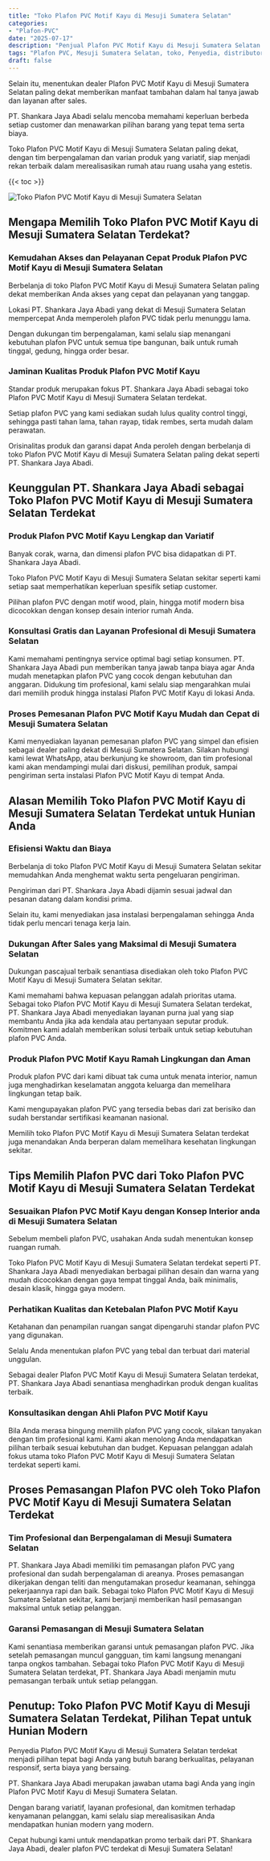```yaml
---
title: "Toko Plafon PVC Motif Kayu di Mesuji Sumatera Selatan"
categories: 
- "Plafon-PVC"
date: "2025-07-17"
description: "Penjual Plafon PVC Motif Kayu di Mesuji Sumatera Selatan untuk rumah, kantor, serta ritel. Material unggulan, pilihan motif, warna modern, dengan jasa instalasi ditangani oleh teknisi ahli dan jaminan resmi!|Jasa penyediaan Plafon PVC Motif Kayu di Mesuji Sumatera Selatan untuk keperluan hunian, perkantoran, atau toko, dengan material unggulan dan penempatan oleh teknisi berpengalaman serta jaminan resmi.|Alternatif Plafon PVC Motif Kayu di Mesuji Sumatera Selatan yang terbukti bagi hunian, kantor, serta ritel, bersama produk terbaik dan penempatan ditangani oleh tenaga ahli ahli serta jaminan resmi.|Penjualan Plafon PVC Motif Kayu di Mesuji Sumatera Selatan untuk rumah, perkantoran, serta gerai, beserta produk unggulan dan penempatan ditangani oleh teknisi berpengalaman, lengkap dengan kepastian resmi.}"
tags: "Plafon PVC, Mesuji Sumatera Selatan, toko, Penyedia, distributor"
draft: false
---
```


Selain itu, menentukan dealer Plafon PVC Motif Kayu di Mesuji Sumatera Selatan paling dekat memberikan manfaat tambahan dalam hal tanya jawab dan layanan after sales.

PT. Shankara Jaya Abadi selalu mencoba memahami keperluan berbeda setiap customer dan menawarkan pilihan barang yang tepat tema serta biaya.

Toko Plafon PVC Motif Kayu di Mesuji Sumatera Selatan paling dekat, dengan tim berpengalaman dan varian produk yang variatif, siap menjadi rekan terbaik dalam merealisasikan rumah atau ruang usaha yang estetis.

{{< toc >}}

![Toko Plafon PVC Motif Kayu di Mesuji Sumatera Selatan](/images/Plafon-PVC/Toko-Plafon-PVC-Motif-Kayu-di-Mesuji-Sumatera-Selatan.png)


## Mengapa Memilih Toko Plafon PVC Motif Kayu di Mesuji Sumatera Selatan Terdekat?

### Kemudahan Akses dan Pelayanan Cepat Produk Plafon PVC Motif Kayu di Mesuji Sumatera Selatan

Berbelanja di toko Plafon PVC Motif Kayu di Mesuji Sumatera Selatan paling dekat memberikan Anda akses yang cepat dan pelayanan yang tanggap.

Lokasi PT. Shankara Jaya Abadi yang dekat di Mesuji Sumatera Selatan mempercepat Anda memperoleh plafon PVC tidak perlu menunggu lama.

Dengan dukungan tim berpengalaman, kami selalu siap menangani kebutuhan plafon PVC untuk semua tipe bangunan, baik untuk rumah tinggal, gedung, hingga order besar.

### Jaminan Kualitas Produk Plafon PVC Motif Kayu

Standar produk merupakan fokus PT. Shankara Jaya Abadi sebagai toko Plafon PVC Motif Kayu di Mesuji Sumatera Selatan terdekat.

Setiap plafon PVC yang kami sediakan sudah lulus quality control tinggi, sehingga pasti tahan lama, tahan rayap, tidak rembes, serta mudah dalam perawatan.

Orisinalitas produk dan garansi dapat Anda peroleh dengan berbelanja di toko Plafon PVC Motif Kayu di Mesuji Sumatera Selatan paling dekat seperti PT. Shankara Jaya Abadi.

## Keunggulan PT. Shankara Jaya Abadi sebagai Toko Plafon PVC Motif Kayu di Mesuji Sumatera Selatan Terdekat

### Produk Plafon PVC Motif Kayu Lengkap dan Variatif

Banyak corak, warna, dan dimensi plafon PVC bisa didapatkan di PT. Shankara Jaya Abadi.

Toko Plafon PVC Motif Kayu di Mesuji Sumatera Selatan sekitar seperti kami setiap saat memperhatikan keperluan spesifik setiap customer.

Pilihan plafon PVC dengan motif wood, plain, hingga motif modern bisa dicocokkan dengan konsep desain interior rumah Anda.

### Konsultasi Gratis dan Layanan Profesional di Mesuji Sumatera Selatan

Kami memahami pentingnya service optimal bagi setiap konsumen. PT. Shankara Jaya Abadi pun memberikan tanya jawab tanpa biaya agar Anda mudah menetapkan plafon PVC yang cocok dengan kebutuhan dan anggaran. Didukung tim profesional, kami selalu siap mengarahkan mulai dari memilih produk hingga instalasi Plafon PVC Motif Kayu di lokasi Anda.

### Proses Pemesanan Plafon PVC Motif Kayu Mudah dan Cepat di Mesuji Sumatera Selatan

Kami menyediakan layanan pemesanan plafon PVC yang simpel dan efisien sebagai dealer paling dekat di Mesuji Sumatera Selatan. Silakan hubungi kami lewat WhatsApp, atau berkunjung ke showroom, dan tim profesional kami akan mendampingi mulai dari diskusi, pemilihan produk, sampai pengiriman serta instalasi Plafon PVC Motif Kayu di tempat Anda.

## Alasan Memilih Toko Plafon PVC Motif Kayu di Mesuji Sumatera Selatan Terdekat untuk Hunian Anda

### Efisiensi Waktu dan Biaya

Berbelanja di toko Plafon PVC Motif Kayu di Mesuji Sumatera Selatan sekitar memudahkan Anda menghemat waktu serta pengeluaran pengiriman.

Pengiriman dari PT. Shankara Jaya Abadi dijamin sesuai jadwal dan pesanan datang dalam kondisi prima.

Selain itu, kami menyediakan jasa instalasi berpengalaman sehingga Anda tidak perlu mencari tenaga kerja lain.

### Dukungan After Sales yang Maksimal di Mesuji Sumatera Selatan

Dukungan pascajual terbaik senantiasa disediakan oleh toko Plafon PVC Motif Kayu di Mesuji Sumatera Selatan sekitar.

Kami memahami bahwa kepuasan pelanggan adalah prioritas utama. Sebagai toko Plafon PVC Motif Kayu di Mesuji Sumatera Selatan terdekat, PT. Shankara Jaya Abadi menyediakan layanan purna jual yang siap membantu Anda jika ada kendala atau pertanyaan seputar produk. Komitmen kami adalah memberikan solusi terbaik untuk setiap kebutuhan plafon PVC Anda.

### Produk Plafon PVC Motif Kayu Ramah Lingkungan dan Aman

Produk plafon PVC dari kami dibuat tak cuma untuk menata interior, namun juga menghadirkan keselamatan anggota keluarga dan memelihara lingkungan tetap baik.

Kami mengupayakan plafon PVC yang tersedia bebas dari zat berisiko dan sudah berstandar sertifikasi keamanan nasional.

Memilih toko Plafon PVC Motif Kayu di Mesuji Sumatera Selatan terdekat juga menandakan Anda berperan dalam memelihara kesehatan lingkungan sekitar.

## Tips Memilih Plafon PVC dari Toko Plafon PVC Motif Kayu di Mesuji Sumatera Selatan Terdekat

### Sesuaikan Plafon PVC Motif Kayu dengan Konsep Interior anda di Mesuji Sumatera Selatan

Sebelum membeli plafon PVC, usahakan Anda sudah menentukan konsep ruangan rumah.

Toko Plafon PVC Motif Kayu di Mesuji Sumatera Selatan terdekat seperti PT. Shankara Jaya Abadi menyediakan berbagai pilihan desain dan warna yang mudah dicocokkan dengan gaya tempat tinggal Anda, baik minimalis, desain klasik, hingga gaya modern.

### Perhatikan Kualitas dan Ketebalan Plafon PVC Motif Kayu

Ketahanan dan penampilan ruangan sangat dipengaruhi standar plafon PVC yang digunakan.

Selalu Anda menentukan plafon PVC yang tebal dan terbuat dari material unggulan.

Sebagai dealer Plafon PVC Motif Kayu di Mesuji Sumatera Selatan terdekat, PT. Shankara Jaya Abadi senantiasa menghadirkan produk dengan kualitas terbaik.

### Konsultasikan dengan Ahli Plafon PVC Motif Kayu

Bila Anda merasa bingung memilih plafon PVC yang cocok, silakan tanyakan dengan tim profesional kami. Kami akan menolong Anda mendapatkan pilihan terbaik sesuai kebutuhan dan budget. Kepuasan pelanggan adalah fokus utama toko Plafon PVC Motif Kayu di Mesuji Sumatera Selatan terdekat seperti kami.

## Proses Pemasangan Plafon PVC oleh Toko Plafon PVC Motif Kayu di Mesuji Sumatera Selatan Terdekat

### Tim Profesional dan Berpengalaman di Mesuji Sumatera Selatan

PT. Shankara Jaya Abadi memiliki tim pemasangan plafon PVC yang profesional dan sudah berpengalaman di areanya. Proses pemasangan dikerjakan dengan teliti dan mengutamakan prosedur keamanan, sehingga pekerjaannya rapi dan baik. Sebagai toko Plafon PVC Motif Kayu di Mesuji Sumatera Selatan sekitar, kami berjanji memberikan hasil pemasangan maksimal untuk setiap pelanggan.

### Garansi Pemasangan di Mesuji Sumatera Selatan

Kami senantiasa memberikan garansi untuk pemasangan plafon PVC. Jika setelah pemasangan muncul gangguan, tim kami langsung menangani tanpa ongkos tambahan. Sebagai toko Plafon PVC Motif Kayu di Mesuji Sumatera Selatan terdekat, PT. Shankara Jaya Abadi menjamin mutu pemasangan terbaik untuk setiap pelanggan.

## Penutup: Toko Plafon PVC Motif Kayu di Mesuji Sumatera Selatan Terdekat, Pilihan Tepat untuk Hunian Modern

Penyedia Plafon PVC Motif Kayu di Mesuji Sumatera Selatan terdekat menjadi pilihan tepat bagi Anda yang butuh barang berkualitas, pelayanan responsif, serta biaya yang bersaing.

PT. Shankara Jaya Abadi merupakan jawaban utama bagi Anda yang ingin Plafon PVC Motif Kayu di Mesuji Sumatera Selatan.

Dengan barang variatif, layanan profesional, dan komitmen terhadap kenyamanan pelanggan, kami selalu siap merealisasikan Anda mendapatkan hunian modern yang modern.

Cepat hubungi kami untuk mendapatkan promo terbaik dari PT. Shankara Jaya Abadi, dealer plafon PVC terdekat di Mesuji Sumatera Selatan!